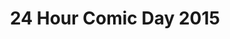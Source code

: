 ---
layout: story
title: 24 Hour Comic Day 2015
image: /assets/24hcd15/24hcdp
imageType: .png
pageNumber: 10
baseurl: /other/24hcd15/24hcd15
numPages: 24
---